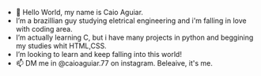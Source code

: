 - 👋 Hello World, my name is Caio Aguiar.
- I’m a brazillian guy studying eletrical engineering and i'm falling in love with coding area.
- I’m actually learning C, but i have many projects in python and beggining my studies whit HTML,CSS.
- I’m looking to learn and keep falling into this world!
- 📫 DM me in @caioaguiar.77 on instagram. Beleaive, it's me.
